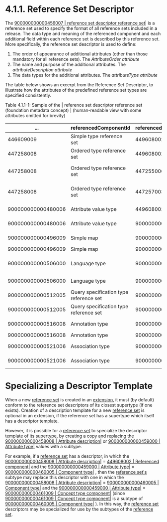 # 4.1.1. Reference Set Descriptor

The [ 900000000000456007 | reference set descriptor reference set|](http://snomed.info/id/900000000000456007 "900000000000456007 | reference set descriptor reference set |") is a reference set used to specify the format of all reference sets included in a release. The data type and meaning of the referenced component and each additional field within each reference set is described by this reference set. More specifically, the reference set descriptor is used to define:

  1. The order of appearance of additional attributes (other than those mandatory for all reference sets). The _AttributeOrder attribute_
  2. The name and purpose of the additional attributes. The _attributeDescription attribute_
  3. The data types for the additional attributes. The _attributeType attribute_

The table below shows an excerpt from the Reference Set Descriptor, to illustrate how the attributes of the predefined reference set types are specified consistently. 

Table 4.1.1-1: Sample of the | reference set descriptor reference set (foundation metadata concept) | (human-readable view with some attributes omitted for brevity)

...| referencedComponentId| referencedComponentId_term| attributeDescription| attributeDescription_term| attributeType| attributeType_term| attributeOrder  
---|---|---|---|---|---|---|---  
| 446609009| Simple type reference set| 449608002| Referenced component| 900000000000461000| Concept type component| 0  
| 447258008| Ordered type reference set| 449608002| Referenced component| 900000000000460000| Component type| 0  
| 447258008| Ordered type reference set| 447255006| Priority order reference set attribute| 900000000000478000| Unsigned integer| 1  
| 447258008| Ordered type reference set| 447257003| "Linked to" reference set attribute| 900000000000460000| Component type| 2  
| 900000000000480006| Attribute value type| 449608002| Referenced component| 900000000000460000| Component type| 0  
| 900000000000480006| Attribute value type| 900000000000491004| Attribute value| 900000000000461000| Concept type component| 1  
| 900000000000496009| Simple map| 900000000000500006| Map source concept| 900000000000461000| Concept type component| 0  
| 900000000000496009| Simple map| 900000000000499002| Scheme value| 900000000000465000| String| 1  
| 900000000000506000| Language type| 900000000000510002| Description in dialect| 900000000000462000| Description type component| 0  
| 900000000000506000| Language type| 900000000000511003| Acceptability| 900000000000461000| Concept type component| 1  
| 900000000000512005| Query specification type reference set| 900000000000514006| Generated reference set| 900000000000461000| Concept type component| 0  
| 900000000000512005| Query specification type reference set| 900000000000515007| Query| 900000000000465000| String| 1  
| 900000000000516008| Annotation type| 900000000000518009| Annotated component| 900000000000461000| Concept type component| 0  
| 900000000000516008| Annotation type| 900000000000519001| Annotation| 900000000000465000| String| 1  
| 900000000000521006| Association type| 900000000000532006| Association source component| 900000000000460000| Component type| 0  
| 900000000000521006| Association type| 900000000000533001| Association target component| 900000000000460000| Component type| 1  
  
# Specializing a Descriptor Template

When a new [reference set](https://confluence.ihtsdotools.org/display/DOCGLOSS/reference+set "Glossary link: reference set") is created in an [extension](https://confluence.ihtsdotools.org/display/DOCGLOSS/extension "Glossary link: extension"), it must (by default) conform to the reference set descriptors of its closest supertype (if one exists). Creation of a description template for a new [reference set](https://confluence.ihtsdotools.org/display/DOCGLOSS/reference+set "Glossary link: reference set") is optional in an extension, if the reference set has a supertype which itself has a descriptor template. 

However, it is possible for a [reference set](https://confluence.ihtsdotools.org/display/DOCGLOSS/reference+set "Glossary link: reference set") to specialize the descriptor template of its supertype, by creating a copy and replacing the [ 900000000000458008 | Attribute description|](http://snomed.info/id/900000000000458008 "900000000000458008 | Attribute description |") or [ 900000000000459000 | Attribute type|](http://snomed.info/id/900000000000459000 "900000000000459000 | Attribute type |") values with a subtype. 

For example, if a [reference set](https://confluence.ihtsdotools.org/display/DOCGLOSS/reference+set "Glossary link: reference set") has a descriptor, in which the [ 900000000000458008 | Attribute description|](http://snomed.info/id/900000000000458008 "900000000000458008 | Attribute description |") = [ 449608002 | Referenced component|](http://snomed.info/id/449608002 "449608002 | Referenced component |") and the [ 900000000000459000 | Attribute type|](http://snomed.info/id/900000000000459000 "900000000000459000 | Attribute type |") = [ 900000000000460005 | Component type|](http://snomed.info/id/900000000000460005 "900000000000460005 | Component type |") , then the [reference set&#39;s](https://confluence.ihtsdotools.org/display/DOCGLOSS/reference+set's "Glossary link: reference set's") subtype may replace this descriptor with one in which the [ 900000000000458008 | Attribute description|](http://snomed.info/id/900000000000458008 "900000000000458008 | Attribute description |") = [ 900000000000460005 | Component type|](http://snomed.info/id/900000000000460005 "900000000000460005 | Component type |") and the [ 900000000000459000 | Attribute type|](http://snomed.info/id/900000000000459000 "900000000000459000 | Attribute type |") = [ 900000000000461009 | Concept type component|](http://snomed.info/id/900000000000461009 "900000000000461009 | Concept type component |") (since [ 900000000000461009 | Concept type component|](http://snomed.info/id/900000000000461009 "900000000000461009 | Concept type component |") is a subtype of [ 900000000000460005 | Component type|](http://snomed.info/id/900000000000460005 "900000000000460005 | Component type |") ). In this way, the [reference set](https://confluence.ihtsdotools.org/display/DOCGLOSS/reference+set "Glossary link: reference set") descriptors may be specialized for use by the subtypes of the [reference set](https://confluence.ihtsdotools.org/display/DOCGLOSS/reference+set "Glossary link: reference set"). 
